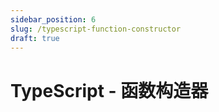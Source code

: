```yaml
---
sidebar_position: 6
slug: /typescript-function-constructor
draft: true
---
```


# TypeScript - 函数构造器

